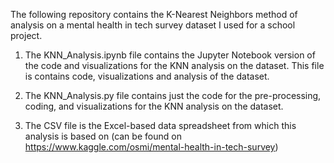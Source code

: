 The following repository contains the K-Nearest Neighbors method of analysis on a mental health in tech survey dataset I used for a school project. 

1) The KNN_Analysis.ipynb file contains the Jupyter Notebook version of the code and visualizations for the KNN analysis on the dataset. This file is contains code, visualizations and analysis of the dataset.

2) The KNN_Analysis.py file contains just the code for the pre-processing, coding, and visualizations for the KNN analysis on the dataset.

3) The CSV file is the Excel-based data spreadsheet from which this analysis is based on (can be found on https://www.kaggle.com/osmi/mental-health-in-tech-survey)

